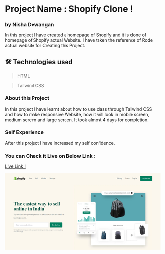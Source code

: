 # Project Name : **Shopify Clone !**

### by Nisha Dewangan

In this project I have created a homepage of Shopify and it is clone of homepage of Shopify actual Website. I have taken the reference of Rode actual website for Creating this Project.

## 🛠 Technologies used

> HTML

> Tailwind CSS

### About this Project

In this project I have learnt about how to use class through Tailwind CSS and how to make responsive Website, how it will look in mobile screen, medium screen and large screen. It took almost 4 days for completion.

### Self Experience

After this project I have increased my self confidence.

### You can Check it Live on Below Link :

[Live Link !](https://nisha-shopify-clone.netlify.app/)

![image](./assets/shopify_ss.png)
